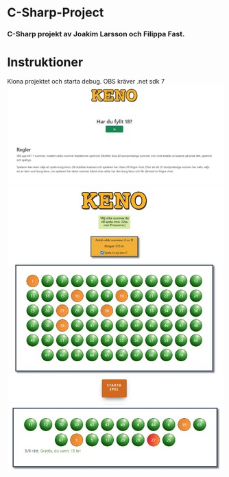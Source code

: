# C-Sharp-Project
### C-Sharp projekt av Joakim Larsson och Filippa Fast.

# Instruktioner
Klona projektet och starta debug.
OBS kräver .net sdk 7
<img src="./img/index.JPG"/>
<img src="./img/kenospel.JPG"/>
<img src="./img/resultat.JPG"/>
